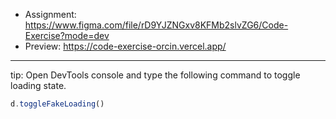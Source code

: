 - Assignment: https://www.figma.com/file/rD9YJZNGxv8KFMb2slvZG6/Code-Exercise?mode=dev
- Preview: https://code-exercise-orcin.vercel.app/


---

tip: Open DevTools console and type the following command to toggle loading state.
```js
d.toggleFakeLoading()
```
